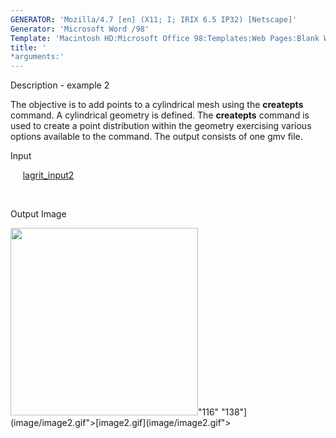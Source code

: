 ```yaml
---
GENERATOR: 'Mozilla/4.7 [en] (X11; I; IRIX 6.5 IP32) [Netscape]'
Generator: 'Microsoft Word /98'
Template: 'Macintosh HD:Microsoft Office 98:Templates:Web Pages:Blank Web Page'
title: '
*arguments:'
---
```


 Description - example 2

  The objective is to add points to a cylindrical mesh using the
  **createpts** command.
  A cylindrical geometry is defined. The **createpts** command is used
  to create a point distribution within the geometry exercising
  various options available to the command. The output consists of one
  gmv file.

 Input

      [lagrit\_input2](../lagrit_input2)

  

 Output Image

 <img height="300" width="300" src="https://lanl.github.io/LaGriT/assets/images/image2tn.gif">"116"
 "138"](image/image2.gif">[image2.gif](image/image2.gif">
